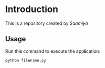 # Introduction


This is a repository created by *Saamiya*


## Usage


Run this command to execute the application:


`python filename.py`

 

```
